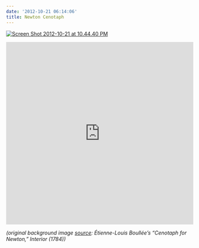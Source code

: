```yaml
---
date: '2012-10-21 06:14:06'
title: Newton Cenotaph
---
```


[![](/content/images/uploads/2012/10/Screen-Shot-2012-10-21-at-10.44.40-PM-300x220.png "Screen Shot 2012-10-21 at 10.44.40 PM")](/content/images/uploads/2012/10/Screen-Shot-2012-10-21-at-10.44.40-PM.png)
<center>
<iframe height=498 width=510 src="http://player.youku.com/embed/XNDY1NTk4NjMy" frameborder=0 allowfullscreen></iframe>
</center>

*(original background image [source](http://rosswolfe.wordpress.com/2011/06/25/): Étienne-Louis Boullée’s “Cenotaph for Newton,” Interior (1784))*



